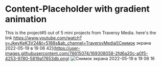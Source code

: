 # Content-Placeholder with gradient animation
This is the project#5 out of 5 mini projects from Traversy Media.
here's the link https://www.youtube.com/watch?v=JkeyKeK3V24&t=5188s&ab_channel=TraversyMedia![Снимок экрана 2022-05-19 в 19 06 42](https://user-images.githubusercontent.com/76615074/169308058-2fd6a20c-a0f5-4253-9780-5819a17653db.png)
![Снимок экрана 2022-05-19 в 19 08 16](https://user-images.githubusercontent.com/76615074/169308072-9c858a41-e0ad-4437-b9cd-89c05cfa24d9.png)
